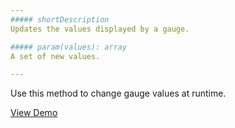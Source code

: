 ```yaml
---
##### shortDescription
Updates the values displayed by a gauge.

##### param(values): array
A set of new values.

---
```

Use this method to change gauge values at runtime.

<a href="http://js.devexpress.com/Demos/WidgetsGallery/#demo/gaugesbargaugesbargaugeapiandbindingvariablenumberofbars/" class="button orange small fix-width-155" style="margin-right: 20px;" target="_blank">View Demo</a>